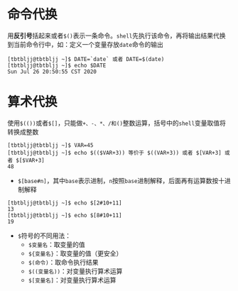 # 命令代换
用**反引号**括起来或者`$()`表示一条命令。`shell`先执行该命令，再将输出结果代换到当前命令行中，如：定义一个变量存放`date`命令的输出
```
[tbtbljj@tbtbljj ~]$ DATE=`date` 或者 DATE=$(date)
[tbtbljj@tbtbljj ~]$ echo $DATE
Sun Jul 26 20:50:55 CST 2020
```
# 算术代换
使用`$(())`或者`$[]`，只能做`+、-、*、/和()`整数运算，括号中的`shell`变量取值将转换成整数
```
[tbtbljj@tbtbljj ~]$ VAR=45
[tbtbljj@tbtbljj ~]$ echo $(($VAR+3)) 等价于 $((VAR+3)) 或者 $[VAR+3] 或者 $[$VAR+3]
48
```
* `$[base#n]`，其中`base`表示进制，`n`按照`base`进制解释，后面再有运算数按十进制解释
```
[tbtbljj@tbtbljj ~]$ echo $[2#10+11]
13
[tbtbljj@tbtbljj ~]$ echo $[8#10+11]
19
```
* `$`符号的不同用法：
  * `$变量名`：取变量的值
  * `${变量名}`：取变量的值（更安全）
  * `$(命令)`：取命令执行结果
  * `$((变量名))`：对变量执行算术运算  
  * `$[变量名]`：对变量执行算术运算
